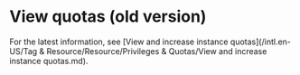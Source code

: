 # View quotas \(old version\)

For the latest information, see [View and increase instance quotas](/intl.en-US/Tag & Resource/Resource/Privileges & Quotas/View and increase instance quotas.md).

